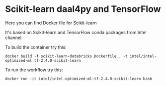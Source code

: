 # Scikit-learn daal4py and TensorFlow
Here you can find Docker file for Scikit-learn

It's based on Scikit-learn and TensorFlow conda packages from Intel channel

To build the container try this:
```
docker build -f scikit-learn-databricks.Dockerfile . -t intel/intel-optimized-ml:tf-2.4.0-scikit-learn
```

To run the workflow try this:
```
docker run -it intel/intel-optimized-ml:tf-2.4.0-scikit-learn bash
```
